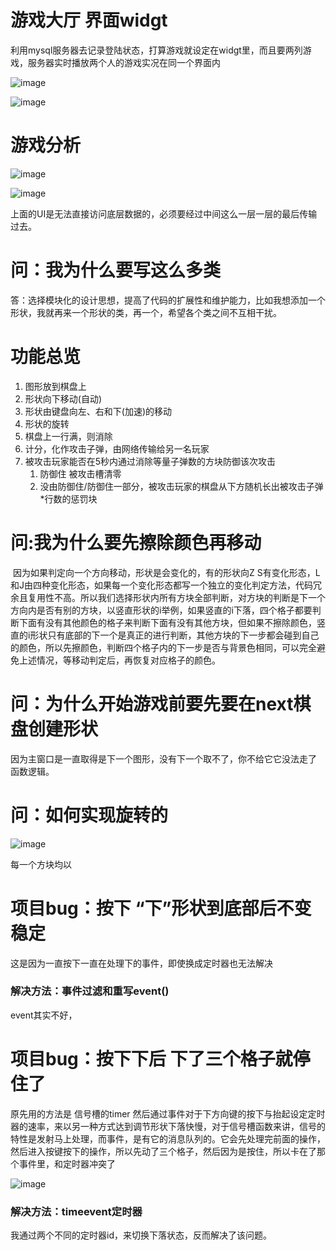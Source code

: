 # 游戏大厅  界面widgt

利用mysql服务器去记录登陆状态，打算游戏就设定在widgt里，而且要两列游戏，服务器实时播放两个人的游戏实况在同一个界面内



![image](https://user-images.githubusercontent.com/81805379/180161437-9812a9e5-238d-4b37-89dd-8120e831df5a.png)

![image](https://user-images.githubusercontent.com/81805379/180161668-1ebebd22-1a28-46d2-b82c-45916e023f82.png)

# 游戏分析

![image](https://user-images.githubusercontent.com/81805379/180215439-8d2cb486-aa01-4a3d-a46b-106a064f438a.png)

![image](https://user-images.githubusercontent.com/81805379/180594304-546c9ad6-2dc0-4fe3-957c-5dc71b42a4ea.png)

上面的UI是无法直接访问底层数据的，必须要经过中间这么一层一层的最后传输过去。

# 问：我为什么要写这么多类

答：选择模块化的设计思想，提高了代码的扩展性和维护能力，比如我想添加一个形状，我就再来一个形状的类，再一个，希望各个类之间不互相干扰。

# 功能总览

1. 图形放到棋盘上
2. 形状向下移动(自动)
3. 形状由键盘向左、右和下(加速)的移动
4. 形状的旋转
5. 棋盘上一行满，则消除
6. 计分，化作攻击子弹，由网络传输给另一名玩家
7. 被攻击玩家能否在5秒内通过消除等量子弹数的方块防御该次攻击
   1. 防御住 被攻击槽清零
   2. 没由防御住/防御住一部分，被攻击玩家的棋盘从下方随机长出被攻击子弹*行数的惩罚块

# 问:我为什么要先擦除颜色再移动

​	因为如果判定向一个方向移动，形状是会变化的，有的形状向Z S有变化形态，L和J由四种变化形态，如果每一个变化形态都写一个独立的变化判定方法，代码冗余且复用性不高。所以我们选择形状内所有方块全部判断，对方块的判断是下一个方向内是否有别的方块，以竖直形状的i举例，如果竖直的i下落，四个格子都要判断下面有没有其他颜色的格子来判断下面有没有其他方块，但如果不擦除颜色，竖直的i形状只有底部的下一个是真正的进行判断，其他方块的下一步都会碰到自己的颜色，所以先擦颜色，判断四个格子内的下一步是否与背景色相同，可以完全避免上述情况，等移动判定后，再恢复对应格子的颜色。

# 问：为什么开始游戏前要先要在next棋盘创建形状

因为主窗口是一直取得是下一个图形，没有下一个取不了，你不给它它没法走了 函数逻辑。

# 问：如何实现旋转的

![image](https://user-images.githubusercontent.com/81805379/180642703-5255801a-8379-40b4-8b04-cde091e11b0a.png)

每一个方块均以

# 项目bug：按下 “下”形状到底部后不变稳定

这是因为一直按下一直在处理下的事件，即使换成定时器也无法解决

### 解决方法：事件过滤和重写event()

event其实不好，

# 项目bug：按下下后 下了三个格子就停住了

原先用的方法是 信号槽的timer 然后通过事件对于下方向键的按下与抬起设定定时器的速率，来以另一种方式达到调节形状下落快慢，对于信号槽函数来讲，信号的特性是发射马上处理，而事件，是有它的消息队列的。它会先处理完前面的操作，然后进入按键按下的操作，所以先动了三个格子，然后因为是按住，所以卡在了那个事件里，和定时器冲突了

![image](https://user-images.githubusercontent.com/81805379/180967395-c5c524f6-507b-4e51-b472-fc862e8afd50.png)

### 解决方法：timeevent定时器

我通过两个不同的定时器id，来切换下落状态，反而解决了该问题。
